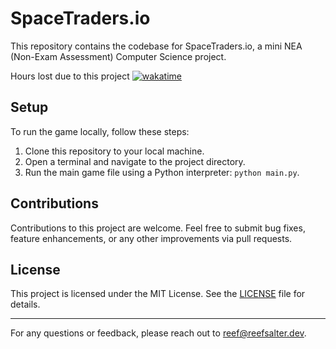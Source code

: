 # SpaceTraders.io

This repository contains the codebase for SpaceTraders.io, a mini NEA (Non-Exam Assessment) Computer Science project.

Hours lost due to this project
[![wakatime](https://wakatime.com/badge/user/018d2d01-60d9-4162-a2d6-1083a0988b8d/project/018e1508-0588-4d27-bcbb-25ef8214c7d2.svg)](https://wakatime.com/badge/user/018d2d01-60d9-4162-a2d6-1083a0988b8d/project/018e1508-0588-4d27-bcbb-25ef8214c7d2)

## Setup

To run the game locally, follow these steps:

1. Clone this repository to your local machine.
2. Open a terminal and navigate to the project directory.
3. Run the main game file using a Python interpreter: `python main.py`.

## Contributions

Contributions to this project are welcome. Feel free to submit bug fixes, feature enhancements, or any other improvements via pull requests.

## License

This project is licensed under the MIT License. See the [LICENSE](LICENSE) file for details.

---

For any questions or feedback, please reach out to [reef@reefsalter.dev](mailto:reef@reefsalter.dev).
